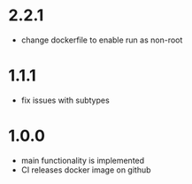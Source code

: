 # 2.2.1
* change dockerfile to enable run as non-root

# 1.1.1
* fix issues with subtypes

# 1.0.0
* main functionality is implemented
* CI releases docker image on github